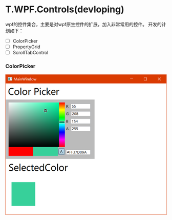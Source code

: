 # T.WPF.Controls(devloping)

wpf的控件集合，主要是对wpf原生控件的扩展，加入非常常用的控件。
开发的计划如下：

* [ ] ColorPicker 
* [ ] PropertyGrid
* [ ] ScrollTabControl 
 
 ### ColorPicker
![ColorPicker效果](docs/images/colorpicker.png)
